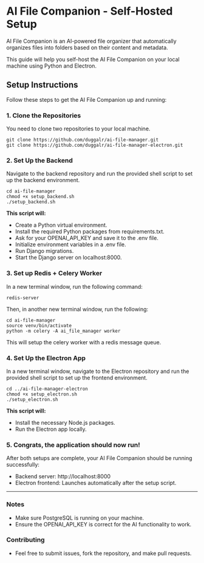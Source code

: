 # AI File Companion - Self-Hosted Setup

AI File Companion is an AI-powered file organizer that automatically organizes files into folders based on their content and metadata. 

This guide will help you self-host the AI File Companion on your local machine using Python and Electron.


## Setup Instructions

Follow these steps to get the AI File Companion up and running:


### 1. Clone the Repositories

You need to clone two repositories to your local machine.

```
git clone https://github.com/duggalr/ai-file-manager.git
git clone https://github.com/duggalr/ai-file-manager-electron.git
```

### 2. Set Up the Backend

Navigate to the backend repository and run the provided shell script to set up the backend environment.

```
cd ai-file-manager
chmod +x setup_backend.sh
./setup_backend.sh
```

**This script will:**
- Create a Python virtual environment.
- Install the required Python packages from requirements.txt.
- Ask for your OPENAI_API_KEY and save it to the .env file.
- Initialize environment variables in a .env file.
- Run Django migrations.
- Start the Django server on localhost:8000.


### 3. Set up Redis + Celery Worker

In a new terminal window, run the following command:

```
redis-server
```

Then, in another new terminal window, run the following:
```
cd ai-file-manager
source venv/bin/activate
python -m celery -A ai_file_manager worker
```

This will setup the celery worker with a redis message queue.


### 4. Set Up the Electron App

In a new terminal window, navigate to the Electron repository and run the provided shell script to set up the frontend environment.

```
cd ../ai-file-manager-electron
chmod +x setup_electron.sh
./setup_electron.sh
```

**This script will:**
- Install the necessary Node.js packages.
- Run the Electron app locally.


### 5. Congrats, the application should now run!

After both setups are complete, your AI File Companion should be running successfully:
- Backend server: http://localhost:8000
- Electron frontend: Launches automatically after the setup script.

---

### Notes

- Make sure PostgreSQL is running on your machine.
- Ensure the OPENAI_API_KEY is correct for the AI functionality to work.


### Contributing

- Feel free to submit issues, fork the repository, and make pull requests.